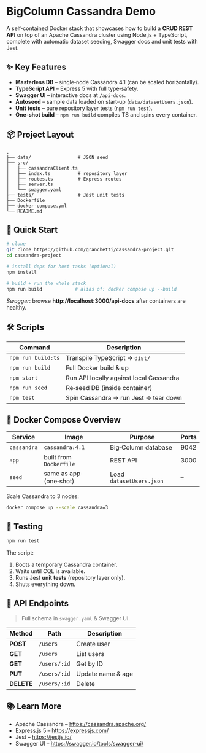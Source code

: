 
# BigColumn Cassandra Demo

A self‑contained Docker stack that showcases how to build a **CRUD REST API** on top of an Apache Cassandra cluster using Node.js + TypeScript, complete with automatic dataset seeding, Swagger docs and unit tests with Jest.



## ✨ Key Features

* **Masterless DB** – single‐node Cassandra 4.1 (can be scaled horizontally).
* **TypeScript API** – Express 5 with full type‑safety.
* **Swagger UI** – interactive docs at `/api-docs`.
* **Autoseed** – sample data loaded on start‑up (`data/datasetUsers.json`).
* **Unit tests** – pure repository layer tests (`npm run test`).
* **One‑shot build** – `npm run build` compiles TS and spins every container.



## 📦 Project Layout

```
.
├── data/                 # JSON seed
├── src/
│   ├── cassandraClient.ts
│   ├── index.ts          # repository layer
│   ├── routes.ts         # Express routes
│   ├── server.ts
│   └── swagger.yaml
├── tests/                # Jest unit tests
├── Dockerfile
├── docker-compose.yml
└── README.md
```



## 🚀 Quick Start

```bash
# clone
git clone https://github.com/granchetti/cassandra-project.git
cd cassandra-project

# install deps for host tasks (optional)
npm install

# build + run the whole stack
npm run build            # alias of: docker compose up --build
```

*Swagger*: browse **http://localhost:3000/api-docs** after containers are healthy.



## 🛠️ Scripts

| Command | Description |
|---------|-------------|
| `npm run build:ts` | Transpile TypeScript → `dist/` |
| `npm run build` | Full Docker build & up |
| `npm start` | Run API locally against local Cassandra |
| `npm run seed` | Re‑seed DB (inside container) |
| `npm test` | Spin Cassandra → run Jest → tear down |



## 🐳 Docker Compose Overview

| Service | Image | Purpose | Ports |
|---------|-------|---------|-------|
| `cassandra` | `cassandra:4.1` | Big‑Column database | 9042 |
| `app` | built from `Dockerfile` | REST API | 3000 |
| `seed` | same as app (one‑shot) | Load `datasetUsers.json` | – |

Scale Cassandra to 3 nodes:

```bash
docker compose up --scale cassandra=3
```



## 🧪 Testing

```bash
npm run test
```

The script:

1. Boots a temporary Cassandra container.
2. Waits until CQL is available.
3. Runs Jest **unit tests** (repository layer only).
4. Shuts everything down.



## 📄 API Endpoints

> Full schema in `swagger.yaml` & Swagger UI.

| Method | Path | Description |
|--------|------|-------------|
| **POST** | `/users` | Create user |
| **GET** | `/users` | List users |
| **GET** | `/users/:id` | Get by ID |
| **PUT** | `/users/:id` | Update name & age |
| **DELETE** | `/users/:id` | Delete |



## 📚 Learn More

* Apache Cassandra – <https://cassandra.apache.org/>
* Express.js 5 – <https://expressjs.com/>
* Jest – <https://jestjs.io/>
* Swagger UI – <https://swagger.io/tools/swagger-ui/>

